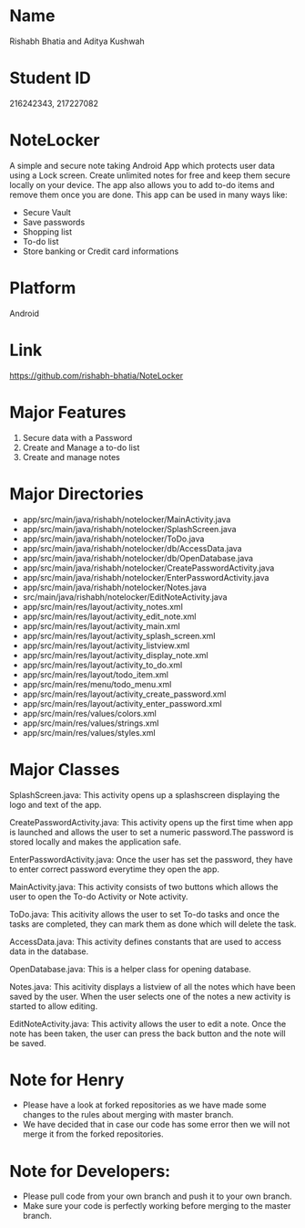 # Name
Rishabh Bhatia and Aditya Kushwah

# Student ID
216242343, 217227082

# NoteLocker
A simple and secure note taking Android App which protects user data using a Lock screen. Create unlimited notes for free and keep them secure locally on your device. The app also allows you to add to-do items and remove them once you are done.
This app can be used in many ways like:
- Secure Vault
- Save passwords
- Shopping list
- To-do list
- Store banking or Credit card informations

# Platform
Android
# Link
https://github.com/rishabh-bhatia/NoteLocker

# Major Features
1. Secure data with a Password
2. Create and Manage a to-do list
3. Create and manage notes

# Major Directories
- app/src/main/java/rishabh/notelocker/MainActivity.java
- app/src/main/java/rishabh/notelocker/SplashScreen.java
- app/src/main/java/rishabh/notelocker/ToDo.java
- app/src/main/java/rishabh/notelocker/db/AccessData.java
- app/src/main/java/rishabh/notelocker/db/OpenDatabase.java
- app/src/main/java/rishabh/notelocker/CreatePasswordActivity.java
- app/src/main/java/rishabh/notelocker/EnterPasswordActivity.java
- app/src/main/java/rishabh/notelocker/Notes.java
- src/main/java/rishabh/notelocker/EditNoteActivity.java
- app/src/main/res/layout/activity_notes.xml
- app/src/main/res/layout/activity_edit_note.xml
- app/src/main/res/layout/activity_main.xml
- app/src/main/res/layout/activity_splash_screen.xml
- app/src/main/res/layout/activity_listview.xml
- app/src/main/res/layout/activity_display_note.xml
- app/src/main/res/layout/activity_to_do.xml
- app/src/main/res/layout/todo_item.xml
- app/src/main/res/menu/todo_menu.xml
- app/src/main/res/layout/activity_create_password.xml
- app/src/main/res/layout/activity_enter_password.xml
- app/src/main/res/values/colors.xml
- app/src/main/res/values/strings.xml
- app/src/main/res/values/styles.xml

# Major Classes
SplashScreen.java: This activity opens up a splashscreen displaying the logo and text of the app.

CreatePasswordActivity.java: This activity opens up the first time when app is launched and allows the user to set a numeric password.The password is stored locally and makes the application safe.

EnterPasswordActivity.java: Once the user has set the password, they have to enter correct password everytime they open the app.

MainActivity.java: This activity consists of two buttons which allows the user to open the To-do Activity or Note activity.

ToDo.java: This acitivity allows the user to set To-do tasks and once the tasks are completed, they can mark them as done which will delete the task.

AccessData.java: This activity defines constants that are used to access data in the database. 

OpenDatabase.java: This is a helper class for opening database.

Notes.java: This acitivity displays a listview of all the notes which have been saved by the user. When the user selects one of the notes a new activity is started to allow editing.

EditNoteActivity.java: This activity allows the user to edit a note. Once the note has been taken, the user can press the back button and the note will be saved.

# Note for Henry
- Please have a look at forked repositories as we have made some changes to the rules about merging with master branch.
- We have decided that in case our code has some error then we will not merge it from the forked repositories.

# Note for Developers:
- Please pull code from your own branch and push it to your own branch.
- Make sure your code is perfectly working before merging to the master branch.
